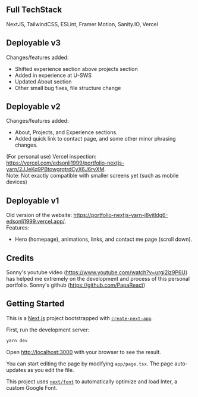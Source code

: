 ## Full TechStack
NextJS, TailwindCSS, ESLint, Framer Motion, Sanity.IO, Vercel

## Deployable v3
Changes/features added:
- Shifted experience section above projects section
- Added in experience at U-SWS
- Updated About section
- Other small bug fixes, file structure change

## Deployable v2
Changes/features added:
- About, Projects, and Experience sections.  
- Added quick link to contact page, and some other minor phrasing changes.  
  
(For personal use) Vercel inspection: https://vercel.com/edsonli1999/portfolio-nextjs-yarn/2JJeKq9PBtowgrgtrdCyX6J6rvXM.  
Note: Not exactly compatible with smaller screens yet (such as mobile devices)

## Deployable v1
Old version of the website: https://portfolio-nextjs-yarn-j8vitldg6-edsonli1999.vercel.app/.    
Features: 
- Hero (homepage), animations, links, and contact me page (scroll down).  

## Credits
Sonny's youtube video (https://www.youtube.com/watch?v=urgi2iz9P6U) has helped me extremely on the development and process of this personal portfolio. Sonny's github (https://github.com/PapaReact)

## Getting Started
This is a [Next.js](https://nextjs.org/) project bootstrapped with [`create-next-app`](https://github.com/vercel/next.js/tree/canary/packages/create-next-app).

First, run the development server:

```bash
yarn dev
```

Open [http://localhost:3000](http://localhost:3000) with your browser to see the result.

You can start editing the page by modifying `app/page.tsx`. The page auto-updates as you edit the file.

This project uses [`next/font`](https://nextjs.org/docs/basic-features/font-optimization) to automatically optimize and load Inter, a custom Google Font.

